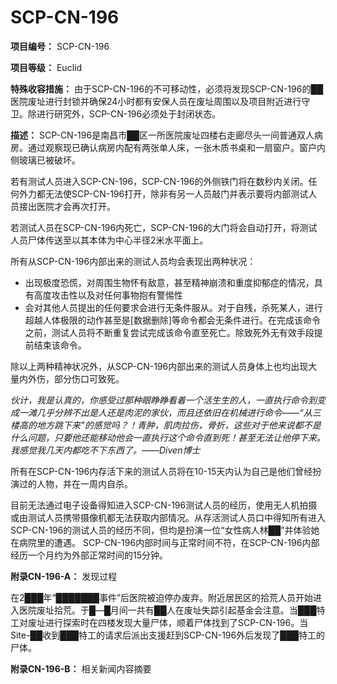 # SCP-CN-196

**项目编号：**  SCP-CN-196

**项目等级：**  Euclid

**特殊收容措施：**  由于SCP-CN-196的不可移动性，必须将发现SCP-CN-196的██医院废址进行封锁并确保24小时都有安保人员在废址周围以及项目附近进行守卫。除进行研究外，SCP-CN-196必须处于封闭状态。

**描述：**  SCP-CN-196是南昌市██区一所医院废址四楼右走廊尽头一间普通双人病房。通过观察现已确认病房内配有两张单人床，一张木质书桌和一扇窗户。窗户内侧玻璃已被破坏。

若有测试人员进入SCP-CN-196，SCP-CN-196的外侧铁门将在数秒内关闭。任何外力都无法使SCP-CN-196打开，除非有另一人员敲门并表示要将内部测试人员接出医院才会再次打开。

若测试人员在SCP-CN-196内死亡，SCP-CN-196的大门将会自动打开，将测试人员尸体传送至以其本体为中心半径2米水平面上。

所有从SCP-CN-196内部出来的测试人员均会表现出两种状况：

- 出现极度恐慌，对周围生物怀有敌意，甚至精神崩溃和重度抑郁症的情况，具有高度攻击性以及对任何事物抱有警惕性
- 会对其他人员提出的任何要求会进行无条件服从。对于自残，杀死某人，进行超越人体极限的动作甚至是[数据删除]等命令都会无条件进行。在完成该命令之前，测试人员将不断重复尝试完成该命令直至死亡。除致死外无有效手段提前结束该命令。

除以上两种精神状况外，从SCP-CN-196内部出来的测试人员身体上也均出现大量内外伤，部分伤口可致死。

*伙计，我是认真的，你感受过那种眼睁睁看着一个活生生的人，一直执行命令到变成一滩几乎分辨不出是人还是肉泥的家伙，而且还依旧在机械进行命令——“从三楼高的地方跳下来”的感觉吗？！青肿，肌肉拉伤，骨折，这些对于他来说都不是什么问题，只要他还能移动他会一直执行这个命令直到死！甚至无法让他停下来。我感觉我几天内都吃不下东西了。——Diven博士* 

所有在SCP-CN-196内存活下来的测试人员将在10-15天内认为自己是他们曾经扮演过的人物，并在一周内自杀。

目前无法通过电子设备得知进入SCP-CN-196测试人员的经历，使用无人机拍摄或由测试人员携带摄像机都无法获取内部情况。从存活测试人员口中得知所有进入SCP-CN-196的测试人员的经历不同，但均是扮演一位“女性病人林██”并体验她在病院里的遭遇。
SCP-CN-196内部时间与正常时间不符，在SCP-CN-196内部经历一个月约为外部正常时间的15分钟。

**附录CN-196-A：** 发现过程

在2███年“███████事件”后医院被迫停办废弃。附近居民区的拾荒人员开始进入医院废址拾荒。于█—█月间一共有██人在废址失踪引起基金会注意。当███特工对废址进行探索时在四楼发现大量尸体，顺着尸体找到了SCP-CN-196。当Site-██收到███特工的请求后派出支援赶到SCP-CN-196外后发现了███特工的尸体。

**附录CN-196-B：** 相关新闻内容摘要



